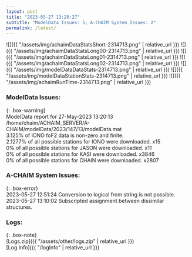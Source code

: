 ```yaml
---
layout: post
title: "2023-05-27 13:20:27"
subtitle: "ModelData Issues: 5; A-CHAIM System Issues: 2"
permalink: /latest/
---
```


![]({{ "/assets/img/achaimDataStatsShort-2314713.png" | relative_url }})
![]({{ "/assets/img/achaimDataStatsLong00-2314713.png" | relative_url }})
![]({{ "/assets/img/achaimDataStatsLong01-2314713.png" | relative_url }})
![]({{ "/assets/img/achaimDataStatsLong02-2314713.png" | relative_url }})
![]({{ "/assets/img/modelDataDataStats-2314713.png" | relative_url }})
![]({{ "/assets/img/modelDataStationStats-2314713.png" | relative_url }})
![]({{ "/assets/img/achaimRunTime-2314713.png" | relative_url }})


### ModelData Issues:  
  
{: .box-warning}  
 ModelData report for 27-May-2023 13:20:13   
 /home/chaim/ACHAIM_SERVER/A-CHAIM/modelData/2023/147/13/modelData.mat   
 3.125% of IONO foF2 data is non-zero and finite.   
 2.1277% of all possible stations for IONO were downloaded. x15   
 0% of all possible stations for JASON were downloaded. x11   
 0% of all possible stations for KASI were downloaded. x3846   
 0% of all possible stations for CHAIN were downloaded. x2807   
  
### A-CHAIM System Issues:  
  
{: .box-error}  
2023-05-27 12:51:24 Conversion to logical from string is not possible.  
2023-05-27 13:10:02 Subscripted assignment between dissimilar structures.  

### Logs:  
  
{: .box-note}  
[Logs.zip]({{ "/assets/other/logs.zip" | relative_url }})  
[Log Info]({{ "/logInfo" | relative_url }})  
